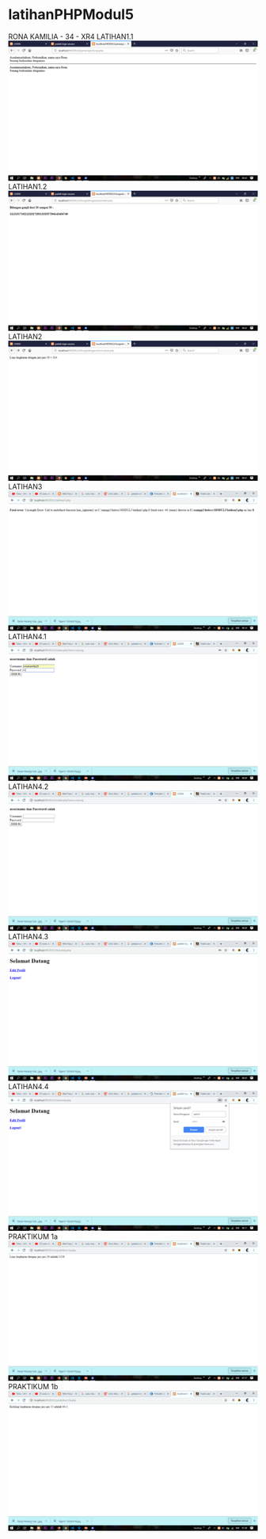 # latihanPHPModul5
RONA KAMILIA - 34 - XR4
LATIHAN1.1
![alt text](https://github.com/ronakamilia27rpl/latihanPHPModul5/blob/master/latihan1.1.png)
LATIHAN1.2
![alt text](https://github.com/ronakamilia27rpl/latihanPHPModul5/blob/master/latihan1.2.png)
LATIHAN2
![alt text](https://github.com/ronakamilia27rpl/latihanPHPModul5/blob/master/latihan2.png)
LATIHAN3
![alt text](https://github.com/ronakamilia27rpl/latihanPHPModul5/blob/master/latihan3.png)
LATIHAN4.1
![alt text](https://github.com/ronakamilia27rpl/latihanPHPModul5/blob/master/latihan4.1.png)
LATIHAN4.2
![alt text](https://github.com/ronakamilia27rpl/latihanPHPModul5/blob/master/latihan4.2.png)
LATIHAN4.3
![alt text](https://github.com/ronakamilia27rpl/latihanPHPModul5/blob/master/latihan4.3.png)
LATIHAN4.4
![alt text](https://github.com/ronakamilia27rpl/latihanPHPModul5/blob/master/latihan4.4.png)
PRAKTIKUM 1a
![alt text](https://github.com/ronakamilia27rpl/latihanPHPModul5/blob/master/praktikum1a.png)
PRAKTIKUM 1b
![alt text](https://github.com/ronakamilia27rpl/latihanPHPModul5/blob/master/praktikum1b.png)
